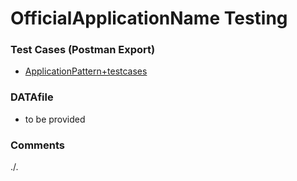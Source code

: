 # OfficialApplicationName Testing

### Test Cases (Postman Export)
- [ApplicationPattern+testcases](./ApplicationPattern+testcases.json)

### DATAfile
- to be provided

### Comments
./.
